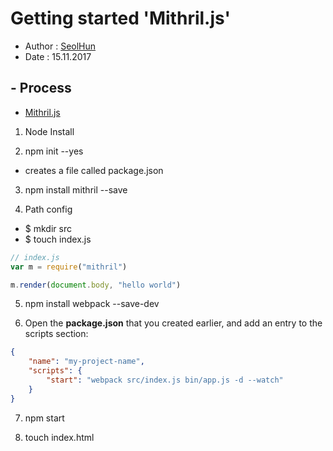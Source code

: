 # Getting started 'Mithril.js'
- Author : [SeolHun](https://github.com/SeolHun)
- Date : 15.11.2017


## - Process
- [Mithril.js](https://mithril.js.org/installation.html)
1. Node Install

2. npm init --yes
- creates a file called package.json

3. npm install mithril --save

4. Path config
- $ mkdir src
- $ touch index.js
```javascript
// index.js
var m = require("mithril")

m.render(document.body, "hello world")
```

5. npm install webpack --save-dev

6. Open the **package.json** that you created earlier, and add an entry to the scripts section:
```json
{
    "name": "my-project-name",
    "scripts": {
        "start": "webpack src/index.js bin/app.js -d --watch"
    }
}
```

7. npm start

8. touch index.html